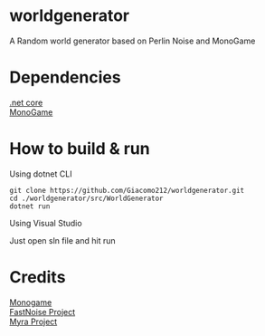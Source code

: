 # worldgenerator
A Random world generator based on Perlin Noise and MonoGame
  
# Dependencies
[.net core](https://dotnet.microsoft.com/download)  
[MonoGame](https://www.monogame.net/downloads/)
  
  
# How to build & run
  
Using dotnet CLI
  
```
git clone https://github.com/Giacomo212/worldgenerator.git  
cd ./worldgenerator/src/WorldGenerator  
dotnet run
```
  
 Using Visual Studio
   
Just open sln file and hit run
  
  
# Credits
[Monogame](https://www.monogame.net/)  
[FastNoise Project](https://github.com/Auburn/FastNoise_CSharp)  
[Myra Project](https://github.com/rds1983/Myra)  

